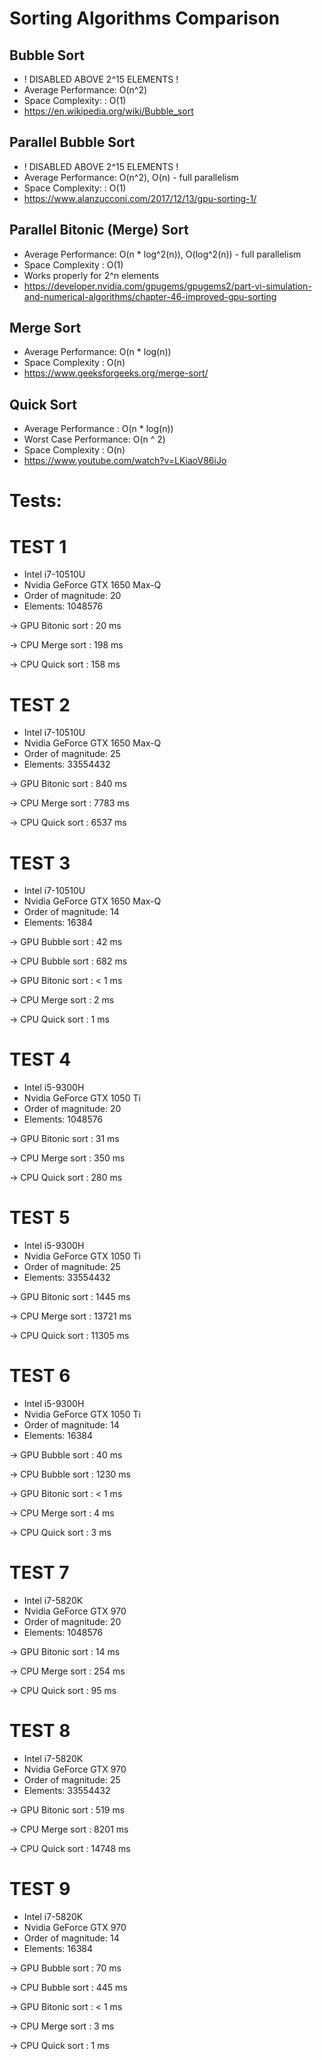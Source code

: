 # Sorting Algorithms Comparison

## Bubble Sort
- ! DISABLED ABOVE 2^15 ELEMENTS !
- Average Performance: O(n^2)
- Space Complexity:  : O(1)
- https://en.wikipedia.org/wiki/Bubble_sort

## Parallel Bubble Sort
- ! DISABLED ABOVE 2^15 ELEMENTS !
- Average Performance: O(n^2), O(n) - full parallelism
- Space Complexity:  : O(1)
- https://www.alanzucconi.com/2017/12/13/gpu-sorting-1/

## Parallel Bitonic (Merge) Sort
- Average Performance: O(n * log^2(n)), O(log^2(n)) - full parallelism
- Space Complexity   : O(1)
- Works properly for 2^n elements
- https://developer.nvidia.com/gpugems/gpugems2/part-vi-simulation-and-numerical-algorithms/chapter-46-improved-gpu-sorting

## Merge Sort
- Average Performance: O(n * log(n))
- Space Complexity   : O(n)
- https://www.geeksforgeeks.org/merge-sort/

## Quick Sort
- Average Performance   : O(n * log(n))
- Worst Case Performance: O(n ^ 2)
- Space Complexity      : O(n)
- https://www.youtube.com/watch?v=LKiaoV86iJo

# Tests:

# TEST 1
- Intel i7-10510U
- Nvidia GeForce GTX 1650 Max-Q
- Order of magnitude: 20
- Elements: 1048576

-> GPU Bitonic sort : 20 ms

-> CPU Merge sort   : 198 ms

-> CPU Quick sort   : 158 ms

# TEST 2
- Intel i7-10510U
- Nvidia GeForce GTX 1650 Max-Q
- Order of magnitude: 25
- Elements: 33554432

-> GPU Bitonic sort : 840 ms

-> CPU Merge sort   : 7783 ms

-> CPU Quick sort   : 6537 ms

# TEST 3
- Intel i7-10510U
- Nvidia GeForce GTX 1650 Max-Q
- Order of magnitude: 14
- Elements: 16384

-> GPU Bubble sort  : 42
ms

-> CPU Bubble sort  : 682 ms

-> GPU Bitonic sort : < 1 ms

-> CPU Merge sort   : 2 ms

-> CPU Quick sort   : 1  ms

# TEST 4
- Intel i5-9300H
- Nvidia GeForce GTX 1050 Ti
- Order of magnitude: 20
- Elements: 1048576

-> GPU Bitonic sort : 31 ms

-> CPU Merge sort   : 350 ms

-> CPU Quick sort   : 280 ms

# TEST 5
- Intel i5-9300H
- Nvidia GeForce GTX 1050 Ti
- Order of magnitude: 25
- Elements: 33554432

-> GPU Bitonic sort : 1445 ms

-> CPU Merge sort   : 13721 ms

-> CPU Quick sort   : 11305 ms

# TEST 6
- Intel i5-9300H
- Nvidia GeForce GTX 1050 Ti
- Order of magnitude: 14
- Elements: 16384
  
-> GPU Bubble sort  : 40 ms

-> CPU Bubble sort  : 1230 ms

-> GPU Bitonic sort : < 1 ms

-> CPU Merge sort   : 4 ms

-> CPU Quick sort   : 3 ms

# TEST 7
- Intel i7-5820K
- Nvidia GeForce GTX 970 
- Order of magnitude: 20
- Elements: 1048576

-> GPU Bitonic sort : 14 ms

-> CPU Merge sort   : 254 ms

-> CPU Quick sort   : 95 ms

# TEST 8
- Intel i7-5820K
- Nvidia GeForce GTX 970
- Order of magnitude: 25
- Elements: 33554432

-> GPU Bitonic sort : 519 ms

-> CPU Merge sort   : 8201 ms

-> CPU Quick sort   : 14748 ms

# TEST 9
- Intel i7-5820K
- Nvidia GeForce GTX 970
- Order of magnitude: 14
- Elements: 16384

-> GPU Bubble sort  : 70 ms

-> CPU Bubble sort  : 445 ms

-> GPU Bitonic sort : < 1 ms

-> CPU Merge sort   : 3 ms

-> CPU Quick sort   : 1  ms

